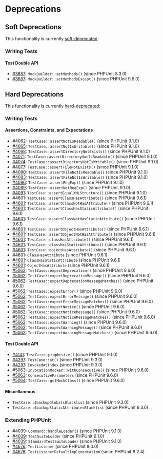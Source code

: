 # Deprecations

## Soft Deprecations

This functionality is currently [soft-deprecated](https://phpunit.de/backward-compatibility.html#soft-deprecation):

### Writing Tests

#### Test Double API

* [#3687](https://github.com/sebastianbergmann/phpunit/issues/3687): `MockBuilder::setMethods()` (since PHPUnit 8.3.0)
* [#3687](https://github.com/sebastianbergmann/phpunit/issues/3687): `MockBuilder::setMethodsExcept()` (since PHPUnit 9.6.0)

## Hard Deprecations

This functionality is currently [hard-deprecated](https://phpunit.de/backward-compatibility.html#hard-deprecation):

### Writing Tests

#### Assertions, Constraints, and Expectations

* [#4062](https://github.com/sebastianbergmann/phpunit/issues/4062): `TestCase::assertNotIsReadable()` (since PHPUnit 9.1.0)
* [#4065](https://github.com/sebastianbergmann/phpunit/issues/4065): `TestCase::assertNotIsWritable()` (since PHPUnit 9.1.0)
* [#4068](https://github.com/sebastianbergmann/phpunit/issues/4068): `TestCase::assertDirectoryNotExists()` (since PHPUnit 9.1.0)
* [#4071](https://github.com/sebastianbergmann/phpunit/issues/4071): `TestCase::assertDirectoryNotIsReadable()` (since PHPUnit 9.1.0)
* [#4074](https://github.com/sebastianbergmann/phpunit/issues/4074): `TestCase::assertDirectoryNotIsWritable()` (since PHPUnit 9.1.0)
* [#4077](https://github.com/sebastianbergmann/phpunit/issues/4077): `TestCase::assertFileNotExists()` (since PHPUnit 9.1.0)
* [#4080](https://github.com/sebastianbergmann/phpunit/issues/4080): `TestCase::assertFileNotIsReadable()` (since PHPUnit 9.1.0)
* [#4083](https://github.com/sebastianbergmann/phpunit/issues/4083): `TestCase::assertFileNotIsWritable()` (since PHPUnit 9.1.0)
* [#4086](https://github.com/sebastianbergmann/phpunit/issues/4086): `TestCase::assertRegExp()` (since PHPUnit 9.1.0)
* [#4089](https://github.com/sebastianbergmann/phpunit/issues/4089): `TestCase::assertNotRegExp()` (since PHPUnit 9.1.0)
* [#4091](https://github.com/sebastianbergmann/phpunit/issues/4091): `TestCase::assertEqualXMLStructure()` (since PHPUnit 9.1.0)
* [#4601](https://github.com/sebastianbergmann/phpunit/issues/4601): `TestCase::assertClassHasAttribute()` (since PHPUnit 9.6.1)
* [#4601](https://github.com/sebastianbergmann/phpunit/issues/4601): `TestCase::assertClassNotHasAttribute()` (since PHPUnit 9.6.1)
* [#4601](https://github.com/sebastianbergmann/phpunit/issues/4601): `TestCase::assertClassHasStaticAttribute()` (since PHPUnit 9.6.1)
* [#4601](https://github.com/sebastianbergmann/phpunit/issues/4601): `TestCase::assertClassNotHasStaticAttribute()` (since PHPUnit 9.6.1)
* [#4601](https://github.com/sebastianbergmann/phpunit/issues/4601): `TestCase::assertObjectHasAttribute()` (since PHPUnit 9.6.1)
* [#4601](https://github.com/sebastianbergmann/phpunit/issues/4601): `TestCase::assertObjectNotHasAttribute()` (since PHPUnit 9.6.1)
* [#4601](https://github.com/sebastianbergmann/phpunit/issues/4601): `TestCase::classHasAttribute()` (since PHPUnit 9.6.1)
* [#4601](https://github.com/sebastianbergmann/phpunit/issues/4601): `TestCase::classHasStaticAttribute()` (since PHPUnit 9.6.1)
* [#4601](https://github.com/sebastianbergmann/phpunit/issues/4601): `TestCase::objectHasAttribute()` (since PHPUnit 9.6.1)
* [#4601](https://github.com/sebastianbergmann/phpunit/issues/4601): `ClassHasAttribute` (since PHPUnit 9.6.1)
* [#4601](https://github.com/sebastianbergmann/phpunit/issues/4601): `ClassHasStaticAttribute` (since PHPUnit 9.6.1)
* [#4601](https://github.com/sebastianbergmann/phpunit/issues/4601): `ObjectHasAttribute` (since PHPUnit 9.6.1)
* [#5062](https://github.com/sebastianbergmann/phpunit/issues/5062): `TestCase::expectDeprecation()` (since PHPUnit 9.6.0)
* [#5062](https://github.com/sebastianbergmann/phpunit/issues/5062): `TestCase::expectDeprecationMessage()` (since PHPUnit 9.6.0)
* [#5062](https://github.com/sebastianbergmann/phpunit/issues/5062): `TestCase::expectDeprecationMessageMatches()` (since PHPUnit 9.6.0)
* [#5062](https://github.com/sebastianbergmann/phpunit/issues/5062): `TestCase::expectError()` (since PHPUnit 9.6.0)
* [#5062](https://github.com/sebastianbergmann/phpunit/issues/5062): `TestCase::expectErrorMessage()` (since PHPUnit 9.6.0)
* [#5062](https://github.com/sebastianbergmann/phpunit/issues/5062): `TestCase::expectErrorMessageMatches()` (since PHPUnit 9.6.0)
* [#5062](https://github.com/sebastianbergmann/phpunit/issues/5062): `TestCase::expectNotice()` (since PHPUnit 9.6.0)
* [#5062](https://github.com/sebastianbergmann/phpunit/issues/5062): `TestCase::expectNoticeMessage()` (since PHPUnit 9.6.0)
* [#5062](https://github.com/sebastianbergmann/phpunit/issues/5062): `TestCase::expectNoticeMessageMatches()` (since PHPUnit 9.6.0)
* [#5062](https://github.com/sebastianbergmann/phpunit/issues/5062): `TestCase::expectWarning()` (since PHPUnit 9.6.0)
* [#5062](https://github.com/sebastianbergmann/phpunit/issues/5062): `TestCase::expectWarningMessage()` (since PHPUnit 9.6.0)
* [#5062](https://github.com/sebastianbergmann/phpunit/issues/5062): `TestCase::expectWarningMessageMatches()` (since PHPUnit 9.6.0)

#### Test Double API

* [#4141](https://github.com/sebastianbergmann/phpunit/issues/4141): `TestCase::prophesize()` (since PHPUnit 9.1.0)
* [#4297](https://github.com/sebastianbergmann/phpunit/issues/4297): `TestCase::at()` (since PHPUnit 9.3.0)
* [#4297](https://github.com/sebastianbergmann/phpunit/issues/4297): `InvokedAtIndex` (since PHPUnit 9.3.0)
* [#5063](https://github.com/sebastianbergmann/phpunit/issues/5063): `InvocationMocker::withConsecutive()` (since PHPUnit 9.6.0)
* [#5063](https://github.com/sebastianbergmann/phpunit/issues/5063): `ConsecutiveParameters` (since PHPUnit 9.6.0)
* [#5064](https://github.com/sebastianbergmann/phpunit/issues/5064): `TestCase::getMockClass()` (since PHPUnit 9.6.0)

#### Miscellaneous

* `TestCase::$backupGlobalsBlacklist` (since PHPUnit 9.3.0)
* `TestCase::$backupStaticAttributesBlacklist` (since PHPUnit 9.3.0)

### Extending PHPUnit

* [#4039](https://github.com/sebastianbergmann/phpunit/issues/4039): `Command::handleLoader()` (since PHPUnit 9.1.0)
* [#4039](https://github.com/sebastianbergmann/phpunit/issues/4039): `TestSuiteLoader` (since PHPUnit 9.1.0)
* [#4039](https://github.com/sebastianbergmann/phpunit/issues/4039): `StandardTestSuiteLoader` (since PHPUnit 9.1.0)
* [#4676](https://github.com/sebastianbergmann/phpunit/issues/4676): `TestListener` (since PHPUnit 8.0.0)
* [#4676](https://github.com/sebastianbergmann/phpunit/issues/4676): `TestListenerDefaultImplementation` (since PHPUnit 8.2.4)
